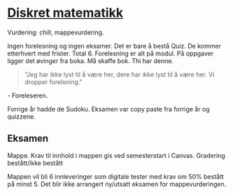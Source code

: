 # [Diskret matematikk](https://www.uia.no/studieplaner/topic/MA-180-G?year=2022) 

Vurdering: chill, mappevurdering.

Ingen forelesning og ingen eksamer. Det er bare å bestå Quiz. De kommer etterhvert med frister. Total 6. Forelesning er alt på modul. På oppgaver ligger det øvinger fra boka. Må skaffe bok. Thi har denne. 

>"Jeg har ikke lyst til å være her, dere har ikke lyst til å være her. Vi dropper forelsning."

\- Foreleseren.

Forrige år hadde de Sudoku. Eksamen var copy paste fra forrige år og quizzene.  

## Eksamen

Mappe. Krav til innhold i mappen gis ved semesterstart i Canvas. Gradering bestått/ikke bestått

Mappen vil bli 6 innleveringer som digitale tester med krav om 50% bestått på minst 5. Det blir ikke arrangert ny/utsatt eksamen for mappevurderingen.


